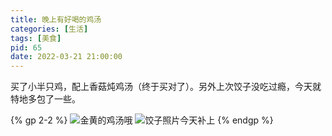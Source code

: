 ```yaml
---
title: 晚上有好喝的鸡汤
categories: [生活]
tags: [美食]
pid: 65
date: 2022-03-21 21:00:00
---
```


买了小半只鸡，配上香菇炖鸡汤（终于买对了）。另外上次饺子没吃过瘾，今天就特地多包了一些。

{% gp 2-2 %}
![金黄的鸡汤哦](https://web-1256060851.file.myqcloud.com/post/2022/65-chickensoup.jpg)
![饺子照片今天补上](https://web-1256060851.file.myqcloud.com/post/2022/65-jiaozi.jpg)
{% endgp %}